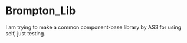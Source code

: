 Brompton_Lib
============

I am trying to make a common component-base library by AS3 for using self, just testing.
